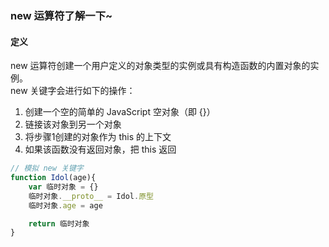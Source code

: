### new 运算符了解一下~

#### 定义
new 运算符创建一个用户定义的对象类型的实例或具有构造函数的内置对象的实例。  
new 关键字会进行如下的操作：
1. 创建一个空的简单的 JavaScript 空对象（即 {}）
2. 链接该对象到另一个对象
3. 将步骤1创建的对象作为 this 的上下文
4. 如果该函数没有返回对象，把 this 返回

```js
// 模拟 new 关键字
function Idol(age){
	var 临时对象 = {}
    临时对象.__proto__ = Idol.原型
    临时对象.age = age

    return 临时对象
}
```